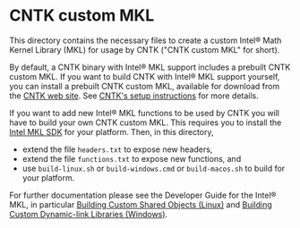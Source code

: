 # CNTK custom MKL

This directory contains the necessary files to create a custom Intel® Math Kernel Library (MKL)
for usage by CNTK ("CNTK custom MKL" for short).

By default, a CNTK binary with Intel® MKL support includes a prebuilt CNTK
custom MKL.
If you want to build CNTK with Intel® MKL support yourself, you can install a
prebuilt CNTK custom MKL, available for download from the [CNTK web site](https://www.cntk.ai/mkl).
See [CNTK's setup instructions](https://github.com/Microsoft/CNTK/wiki/Setup-CNTK-on-your-machine)
for more details.

If you want to add new Intel® MKL functions to be used by CNTK you will have to
build your own CNTK custom MKL.
This requires you to install the [Intel MKL SDK](https://software.intel.com/en-us/intel-mkl/) for your platform.
Then, in this directory,
* extend the file `headers.txt` to expose new headers,
* extend the file `functions.txt` to expose new functions, and
* use `build-linux.sh` or `build-windows.cmd` or `build-macos.sh` to build for your platform.

For further documentation please see the Developer Guide for the Intel® MKL, in particular
[Building Custom Shared Objects (Linux)](https://software.intel.com/en-us/node/528533) and
[Building Custom Dynamic-link Libraries (Windows)](https://software.intel.com/en-us/node/528362).
